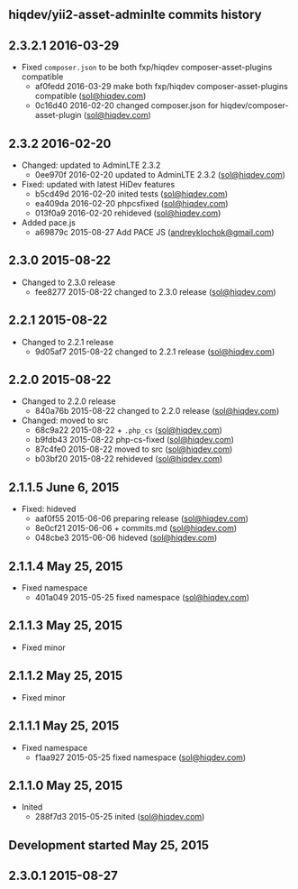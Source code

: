 hiqdev/yii2-asset-adminlte commits history
------------------------------------------

## 2.3.2.1 2016-03-29

- Fixed `composer.json` to be both fxp/hiqdev composer-asset-plugins compatible
    - af0fedd 2016-03-29 make both fxp/hiqdev composer-asset-plugins compatible (sol@hiqdev.com)
    - 0c16d40 2016-02-20 changed composer.json for hiqdev/composer-asset-plugin (sol@hiqdev.com)

## 2.3.2 2016-02-20

- Changed: updated to AdminLTE 2.3.2
    - 0ee970f 2016-02-20 updated to AdminLTE 2.3.2 (sol@hiqdev.com)
- Fixed: updated with latest HiDev features
    - b5cd49d 2016-02-20 inited tests (sol@hiqdev.com)
    - ea409da 2016-02-20 phpcsfixed (sol@hiqdev.com)
    - 013f0a9 2016-02-20 rehideved (sol@hiqdev.com)
- Added pace.js
    - a69879c 2015-08-27 Add PACE JS (andreyklochok@gmail.com)

## 2.3.0 2015-08-22

- Changed to 2.3.0 release
    - fee8277 2015-08-22 changed to 2.3.0 release (sol@hiqdev.com)

## 2.2.1 2015-08-22

- Changed to 2.2.1 release
    - 9d05af7 2015-08-22 changed to 2.2.1 release (sol@hiqdev.com)

## 2.2.0 2015-08-22

- Changed to 2.2.0 release
    - 840a76b 2015-08-22 changed to 2.2.0 release (sol@hiqdev.com)
- Changed: moved to src
    - 68c9a22 2015-08-22 + `.php_cs` (sol@hiqdev.com)
    - b9fdb43 2015-08-22 php-cs-fixed (sol@hiqdev.com)
    - 87c4fe0 2015-08-22 moved to src (sol@hiqdev.com)
    - b03bf20 2015-08-22 rehideved (sol@hiqdev.com)

## 2.1.1.5 June 6, 2015

- Fixed: hideved
    - aaf0f55 2015-06-06 preparing release (sol@hiqdev.com)
    - 8e0cf21 2015-06-06 + commits.md (sol@hiqdev.com)
    - 048cbe3 2015-06-06 hideved (sol@hiqdev.com)

## 2.1.1.4 May 25, 2015

- Fixed namespace
    - 401a049 2015-05-25 fixed namespace (sol@hiqdev.com)

## 2.1.1.3 May 25, 2015

- Fixed minor

## 2.1.1.2 May 25, 2015

- Fixed minor

## 2.1.1.1 May 25, 2015

- Fixed namespace
    - f1aa927 2015-05-25 fixed namespace (sol@hiqdev.com)

## 2.1.1.0 May 25, 2015

- Inited
    - 288f7d3 2015-05-25 inited (sol@hiqdev.com)

## Development started May 25, 2015


## 2.3.0.1 2015-08-27

